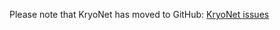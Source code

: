Please note that KryoNet has moved to GitHub: [KryoNet issues](https://github.com/EsotericSoftware/kryonet/issues)